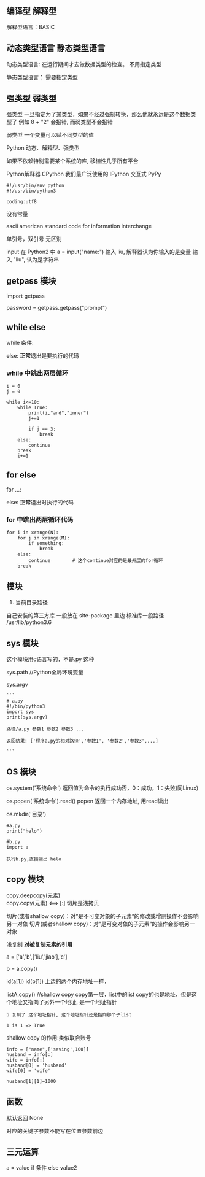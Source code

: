 
## 编译型 解释型

解释型语言：BASIC


## 动态类型语言 静态类型语言
动态类型语言:
    在运行期间才去做数据类型的检查。
    不用指定类型

静态类型语言：
    需要指定类型

## 强类型 弱类型
强类型
    一旦指定为了某类型，如果不经过强制转换，那么他就永远是这个数据类型了
    例如 8 + "2" 会报错, 而弱类型不会报错

弱类型
    一个变量可以赋不同类型的值


Python
    动态、解释型、强类型


如果不依赖特别需要某个系统的库, 移植性几乎所有平台

Python解释器
    CPython 我们最广泛使用的
    IPython 交互式
    PyPy


```
#!/usr/bin/env python
#!/usr/bin/python3

coding:utf8
```


没有常量


ascii 
    american standard code for information interchange



单引号，双引号 无区别


input 在 Python2 中
    a = input("name:")
    输入 liu, 解释器认为你输入的是变量
    输入 "liu", 认为是字符串


## getpass 模块
import getpass

password = getpass.getpass("prompt")

## while else
while 条件:

else:
    **正常**退出是要执行的代码


### while 中跳出两层循环
```
i = 0
j = 0

while i<=10:
    while True:
        print(i,"and","inner")
        j+=1

        if j == 3:
            break
    else:
        continue
    break
    i+=1    
```

## for else
for ...:

else:
    **正常**退出时执行的代码


### for 中跳出两层循环代码

```
for i in xrange(N):
    for j in xrange(M):
        if something:
            break
    else:
        continue        # 这个continue对应的是最外层的for循环
    break
```


## 模块

1. 当前目录路径

自己安装的第三方库 一般放在 site-package 里边
标准库一般路径 /usr/lib/python3.6

## sys 模块
这个模块用c语言写的，不是.py 这种

sys.path	//Python全局环境变量

sys.argv

	```
	# a.py
	#!/bin/python3
	import sys
	print(sys.argv)

	路径/a.py 参数1 参数2 参数3 ...

	返回结果: ['程序a.py的相对路径','参数1', '参数2','参数3',...]

	```

## OS 模块
os.system('系统命令')
返回值为命令的执行成功否，0：成功，1：失败(同Linux)

os.popen('系统命令').read()
popen 返回一个内存地址, 用read读出

os.mkdir('目录')


```
#a.py
print("helo")

#b.py
import a

执行b.py,直接输出 helo
```


## copy 模块
copy.deepcopy(元素)   
copy.copy(元素) <==>  [:] 切片是浅拷贝

切片(或者shallow copy)：对“是不可变对象的子元素“的修改或增删操作不会影响另一对象
切片(或者shallow copy)：对“是可变对象的子元素“的操作会影响另一对象


浅复制
**对被复制元素的引用**

a = ['a','b',['liu','jiao'],'c']

b = a.copy()

id(a[1])
id(b[1])
上边的两个内存地址一样，

listA.copy() //shallow copy
    copy第一层，list中的list copy的也是地址，但是这个地址又指向了另外一个地址, 是一个地址指针
    
    b 复制了 这个地址指针, 这个地址指针还是指向那个子list

    1 is 1 => True
    

shallow copy 的作用:类似联合账号
```
info = ["name",['saving',100]]
husband = info[:]
wife = info[:]
husband[0] = 'husband'
wife[0] = 'wife'

husband[1][1]=1000
```




## 函数
默认返回 None

对应的关键字参数不能写在位置参数前边


## 三元运算

a = value if 条件 else value2
